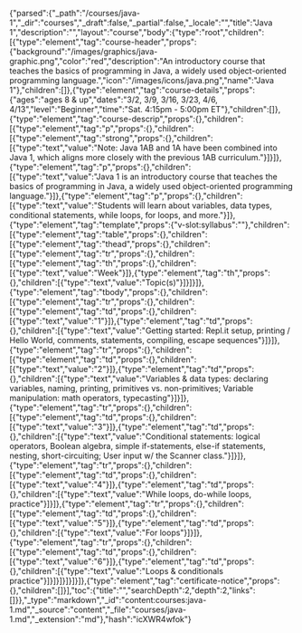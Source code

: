 {"parsed":{"_path":"/courses/java-1","_dir":"courses","_draft":false,"_partial":false,"_locale":"","title":"Java 1","description":"","layout":"course","body":{"type":"root","children":[{"type":"element","tag":"course-header","props":{"background":"/images/graphics/java-graphic.png","color":"red","description":"An introductory course that teaches the basics of programming in Java, a widely used object-oriented programming language.","icon":"/images/icons/java.png","name":"Java 1"},"children":[]},{"type":"element","tag":"course-details","props":{"ages":"ages 8 & up","dates":"3/2, 3/9, 3/16, 3/23, 4/6, 4/13","level":"Beginner","time":"Sat. 4:15pm - 5:00pm ET"},"children":[]},{"type":"element","tag":"course-descrip","props":{},"children":[{"type":"element","tag":"p","props":{},"children":[{"type":"element","tag":"strong","props":{},"children":[{"type":"text","value":"Note: Java 1AB and 1A have been combined into Java 1, which aligns more closely with the previous 1AB curriculum."}]}]},{"type":"element","tag":"p","props":{},"children":[{"type":"text","value":"Java 1 is an introductory course that teaches the basics of programming in Java, a widely used object-oriented programming language."}]},{"type":"element","tag":"p","props":{},"children":[{"type":"text","value":"Students will learn about variables, data types, conditional statements, while loops, for loops, and more."}]},{"type":"element","tag":"template","props":{"v-slot:syllabus":""},"children":[{"type":"element","tag":"table","props":{},"children":[{"type":"element","tag":"thead","props":{},"children":[{"type":"element","tag":"tr","props":{},"children":[{"type":"element","tag":"th","props":{},"children":[{"type":"text","value":"Week"}]},{"type":"element","tag":"th","props":{},"children":[{"type":"text","value":"Topic(s)"}]}]}]},{"type":"element","tag":"tbody","props":{},"children":[{"type":"element","tag":"tr","props":{},"children":[{"type":"element","tag":"td","props":{},"children":[{"type":"text","value":"1"}]},{"type":"element","tag":"td","props":{},"children":[{"type":"text","value":"Getting started: Repl.it setup, printing / Hello World, comments, statements, compiling, escape sequences"}]}]},{"type":"element","tag":"tr","props":{},"children":[{"type":"element","tag":"td","props":{},"children":[{"type":"text","value":"2"}]},{"type":"element","tag":"td","props":{},"children":[{"type":"text","value":"Variables & data types: declaring variables, naming, printing, primitives vs. non-primitives; Variable manipulation: math operators, typecasting"}]}]},{"type":"element","tag":"tr","props":{},"children":[{"type":"element","tag":"td","props":{},"children":[{"type":"text","value":"3"}]},{"type":"element","tag":"td","props":{},"children":[{"type":"text","value":"Conditional statements: logical operators, Boolean algebra, simple if-statements, else-if statements, nesting, short-circuiting; User input w/ the Scanner class."}]}]},{"type":"element","tag":"tr","props":{},"children":[{"type":"element","tag":"td","props":{},"children":[{"type":"text","value":"4"}]},{"type":"element","tag":"td","props":{},"children":[{"type":"text","value":"While loops, do-while loops, practice"}]}]},{"type":"element","tag":"tr","props":{},"children":[{"type":"element","tag":"td","props":{},"children":[{"type":"text","value":"5"}]},{"type":"element","tag":"td","props":{},"children":[{"type":"text","value":"For loops"}]}]},{"type":"element","tag":"tr","props":{},"children":[{"type":"element","tag":"td","props":{},"children":[{"type":"text","value":"6"}]},{"type":"element","tag":"td","props":{},"children":[{"type":"text","value":"Loops & conditionals practice"}]}]}]}]}]}]},{"type":"element","tag":"certificate-notice","props":{},"children":[]}],"toc":{"title":"","searchDepth":2,"depth":2,"links":[]}},"_type":"markdown","_id":"content:courses:java-1.md","_source":"content","_file":"courses/java-1.md","_extension":"md"},"hash":"icXWR4wfok"}